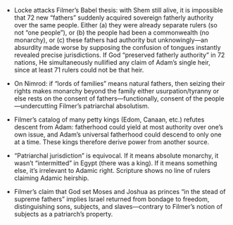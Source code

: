 - Locke attacks Filmer’s Babel thesis: with Shem still alive, it is impossible that 72 new “fathers” suddenly acquired sovereign fatherly authority over the same people. Either (a) they were already separate rulers (so not “one people”), or (b) the people had been a commonwealth (no monarchy), or (c) these fathers had authority but unknowingly—an absurdity made worse by supposing the confusion of tongues instantly revealed precise jurisdictions. If God “preserved fatherly authority” in 72 nations, He simultaneously nullified any claim of Adam’s single heir, since at least 71 rulers could not be that heir.

- On Nimrod: if “lords of families” means natural fathers, then seizing their rights makes monarchy beyond the family either usurpation/tyranny or else rests on the consent of fathers—functionally, consent of the people—undercutting Filmer’s patriarchal absolutism.

- Filmer’s catalog of many petty kings (Edom, Canaan, etc.) refutes descent from Adam: fatherhood could yield at most authority over one’s own issue, and Adam’s universal fatherhood could descend to only one at a time. These kings therefore derive power from another source.

- “Patriarchal jurisdiction” is equivocal. If it means absolute monarchy, it wasn’t “intermitted” in Egypt (there was a king). If it means something else, it’s irrelevant to Adamic right. Scripture shows no line of rulers claiming Adamic heirship.

- Filmer’s claim that God set Moses and Joshua as princes “in the stead of supreme fathers” implies Israel returned from bondage to freedom, distinguishing sons, subjects, and slaves—contrary to Filmer’s notion of subjects as a patriarch’s property.